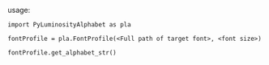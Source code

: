


usage:
    
    import PyLuminosityAlphabet as pla
    
    fontProfile = pla.FontProfile(<Full path of target font>, <font size>)
    
    fontProfile.get_alphabet_str()
